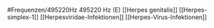 #Frequenzen/495220Hz
495220 Hz (E)
[[Herpes genitalis]]
[[Herpes-simplex-1]]
[[Herpesviridae-Infektionen]]
[[Herpes-Virus-Infektionen]]